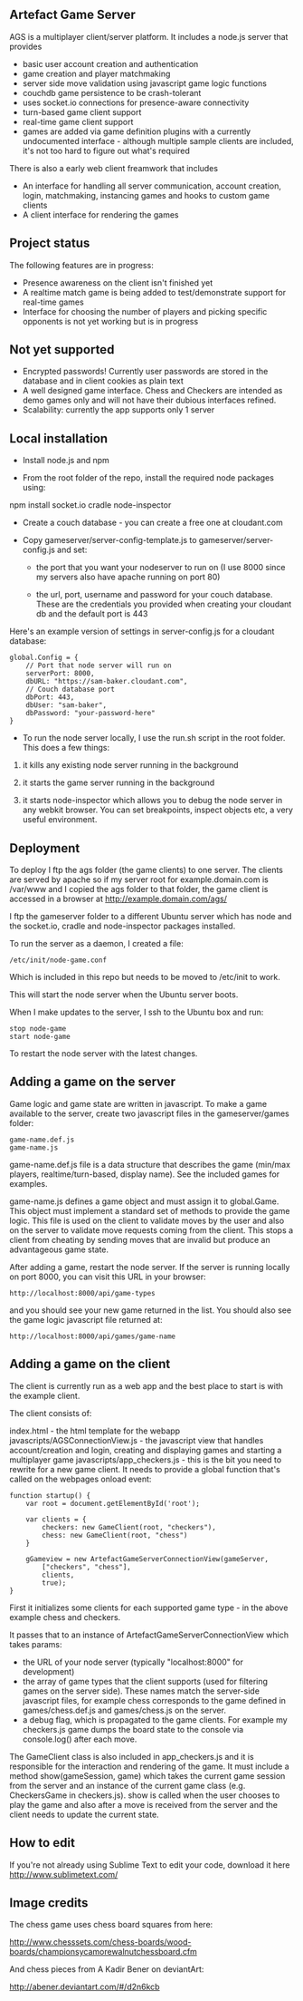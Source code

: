 Artefact Game Server
--------------------

AGS is a multiplayer client/server platform. It includes a node.js server that provides

- basic user account creation and authentication
- game creation and player matchmaking
- server side move validation using javascript game logic functions
- couchdb game persistence to be crash-tolerant
- uses socket.io connections for presence-aware connectivity
- turn-based game client support
- real-time game client support
- games are added via game definition plugins with a currently undocumented interface - although multiple sample clients are included, it's not too hard to figure out what's required

There is also a early web client freamwork that includes

- An interface for handling all server communication, account creation, login, matchmaking, instancing games and hooks to custom game clients
- A client interface for rendering the games

Project status
--------------

The following features are in progress:

- Presence awareness on the client isn't finished yet
- A realtime match game is being added to test/demonstrate support for real-time games
- Interface for choosing the number of players and picking specific opponents is not yet working but is in progress

Not yet supported
-----------------

- Encrypted passwords! Currently user passwords are stored in the database and in client cookies as plain text
- A well designed game interface. Chess and Checkers are intended as demo games only and will not have their dubious interfaces refined.
- Scalability: currently the app supports only 1 server

Local installation
------------------

- Install node.js and npm

- From the root folder of the repo, install the required node packages using:

npm install socket.io cradle node-inspector

- Create a couch database - you can create a free one at cloudant.com

- Copy gameserver/server-config-template.js to gameserver/server-config.js and set:

	- the port that you want your nodeserver to run on (I use 8000 since my servers also have apache running on port 80)

	- the url, port, username and password for your couch database. These are the credentials you provided when creating your cloudant db and the default port is 443

Here's an example version of settings in server-config.js for a cloudant database:

	global.Config = {
		// Port that node server will run on
		serverPort: 8000,
		dbURL: "https://sam-baker.cloudant.com",
		// Couch database port
		dbPort: 443,
		dbUser: "sam-baker",
		dbPassword: "your-password-here"
	}

- To run the node server locally, I use the run.sh script in the root folder. This does a few things:

1) it kills any existing node server running in the background

2) it starts the game server running in the background

3) it starts node-inspector which allows you to debug the node server in any webkit browser. You can set breakpoints, inspect objects etc, a very useful environment.

Deployment
----------

To deploy I ftp the ags folder (the game clients) to one server. The clients are served by apache so if my server root for example.domain.com is /var/www and I copied the ags folder to that folder, the game client is accessed in a browser at http://example.domain.com/ags/

I ftp the gameserver folder to a different Ubuntu server which has node and the socket.io, cradle and node-inspector packages installed.

To run the server as a daemon, I created a file:

	/etc/init/node-game.conf

Which is included in this repo but needs to be moved to /etc/init to work.

This will start the node server when the Ubuntu server boots.

When I make updates to the server, I ssh to the Ubuntu box and run:

	stop node-game
	start node-game

To restart the node server with the latest changes.

Adding a game on the server
---------------------------

Game logic and game state are written in javascript. To make a game available to the server, create two javascript files in the gameserver/games folder:

	game-name.def.js
	game-name.js

game-name.def.js file is a data structure that describes the game (min/max players, realtime/turn-based, display name). See the included games for examples.

game-name.js defines a game object and must assign it to global.Game. This object must implement a standard set of methods to provide the game logic. This file is used on the client to validate moves by the user and also on the server to validate move requests coming from the client. This stops a client from cheating by sending moves that are invalid but produce an advantageous game state.

After adding a game, restart the node server. If the server is running locally on port 8000, you can visit this URL in your browser:

	http://localhost:8000/api/game-types

and you should see your new game returned in the list. You should also see the game logic javascript file returned at:

	http://localhost:8000/api/games/game-name

Adding a game on the client
---------------------------

The client is currently run as a web app and the best place to start is with the example client.

The client consists of:

index.html - the html template for the webapp
javascripts/AGSConnectionView.js - the javascript view that handles account/creation and login, creating and displaying games and starting a multiplayer game
javascripts/app_checkers.js - this is the bit you need to rewrite for a new game client. It needs to provide a global function that's called on the webpages onload event:

	function startup() {
		var root = document.getElementById('root');

		var clients = {
			checkers: new GameClient(root, "checkers"),
			chess: new GameClient(root, "chess")
		}

		gGameview = new ArtefactGameServerConnectionView(gameServer,
			["checkers", "chess"],
			clients,
			true);
	}

First it initializes some clients for each supported game type - in the above example chess and checkers.

It passes that to an instance of ArtefactGameServerConnectionView which takes params:

- the URL of your node server (typically "localhost:8000" for development)
- the array of game types that the client supports (used for filtering games on the server side). These names match the server-side javascript files, for example chess corresponds to the game defined in games/chess.def.js and games/chess.js on the server.
- a debug flag, which is propagated to the game clients. For example my checkers.js game dumps the board state to the console via console.log() after each move.

The GameClient class is also included in app_checkers.js and it is responsible for the interaction and rendering of the game. It must include a method show(gameSession, game) which takes the current game session from the server and an instance of the current game class (e.g. CheckersGame in checkers.js). show is called when the user chooses to play the game and also after a move is received from the server and the client needs to update the current state.

How to edit
-----------

If you're not already using Sublime Text to edit your code, download it here http://www.sublimetext.com/

Image credits
-------------

The chess game uses chess board squares from here:

http://www.chesssets.com/chess-boards/wood-boards/championsycamorewalnutchessboard.cfm

And chess pieces from A Kadir Bener on deviantArt:

http://abener.deviantart.com/#/d2n6kcb
